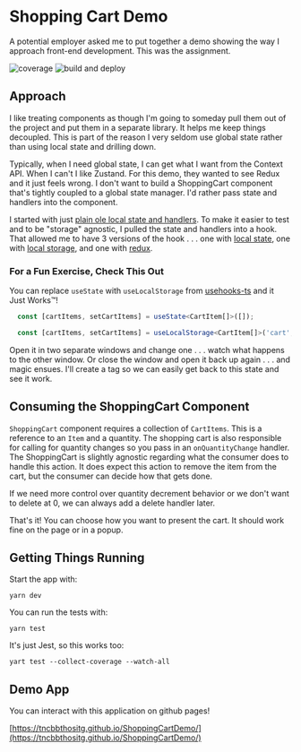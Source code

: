 # Shopping Cart Demo

A potential employer asked me to put together a demo showing the way I approach front-end development.  This was the assignment.


![coverage](https://img.shields.io/badge/coverage-80%25-yellowgreen)
![build and deploy](https://github.com/tncbbthositg/ShoppingCartDemo/actions/workflows/deploy.yml/badge.svg)

## Approach

I like treating components as though I'm going to someday pull them out of the project and put them in a separate library.  It helps me keep things decoupled.  This is part of the reason I very seldom use global state rather than using local state and drilling down.

Typically, when I need global state, I can get what I want from the Context API.  When I can't I like Zustand.  For this demo, they wanted to see Redux and it just feels wrong.  I don't want to build a ShoppingCart component that's tightly coupled to a global state manager.  I'd rather pass state and handlers into the component.

I started with just [plain ole local state and handlers](https://github.com/tncbbthositg/ShoppingCartDemo/commit/2c2914b7fbb307a191115a975f6f5fa2bc936cc9#diff-26ad4b834941d9b19ebf9db8082bd202aaf72ea0ddea85f5a8a0cb3c729cc6f2R8-R42).  To make it easier to test and to be "storage" agnostic, I pulled the state and handlers into a hook.  That allowed me to have 3 versions of the hook . . . one with [local state](https://github.com/tncbbthositg/ShoppingCartDemo/commit/ac7ec83d18cf3101f2f934394fd0a985912bc646#diff-32f5263f6923662702bdacb0459f2505addfc6aa14239227d6e11cf98d18fac5), one with [local storage](https://github.com/tncbbthositg/ShoppingCartDemo/commit/7e6b2e7689982d0ab01a07c09e90757e4b261bdc#diff-32f5263f6923662702bdacb0459f2505addfc6aa14239227d6e11cf98d18fac5L13-R14), and one with [redux](https://github.com/tncbbthositg/ShoppingCartDemo/commit/20ccbd7a1e193683a97d9ccc8e1decdabfff6538#diff-32f5263f6923662702bdacb0459f2505addfc6aa14239227d6e11cf98d18fac5).


### For a Fun Exercise, Check This Out

You can replace `useState` with `useLocalStorage` from [usehooks-ts](https://www.npmjs.com/package/usehooks-ts) and it Just Works™!

```ts
  const [cartItems, setCartItems] = useState<CartItem[]>([]);
```

```ts
  const [cartItems, setCartItems] = useLocalStorage<CartItem[]>('cart', []);
```

Open it in two separate windows and change one . . . watch what happens to the other window.  Or close the window and open it back up again . . . and magic ensues.  I'll create a tag so we can easily get back to this state and see it work.


## Consuming the ShoppingCart Component

`ShoppingCart` component requires a collection of `CartItems`.  This is a reference to an `Item` and a quantity.  The shopping cart is also responsible for calling for quantity changes so you pass in an `onQuantityChange` handler.  The ShoppingCart is slightly agnostic regarding what the consumer does to handle this action.  It does expect this action to remove the item from the cart, but the consumer can decide how that gets done.

If we need more control over quantity decrement behavior or we don't want to delete at 0, we can always add a delete handler later.

That's it!  You can choose how you want to present the cart.  It should work fine on the page or in a popup.

## Getting Things Running

Start the app with:

```
yarn dev
```

You can run the tests with:

```
yarn test
```

It's just Jest, so this works too:

```
yart test --collect-coverage --watch-all
```


## Demo App

You can interact with this application on github pages!

[https://tncbbthositg.github.io/ShoppingCartDemo/](https://tncbbthositg.github.io/ShoppingCartDemo/)
